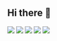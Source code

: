 ## Hi there 👋

<!--
**Fn-front/Fn-front** is a ✨ _special_ ✨ repository because its `README.md` (this file) appears on your GitHub profile.

Here are some ideas to get you started:

- 🔭 I’m currently working on ...
- 🌱 I’m currently learning ...
- 👯 I’m looking to collaborate on ...
- 🤔 I’m looking for help with ...
- 💬 Ask me about ...
- 📫 How to reach me: ...
- 😄 Pronouns: ...
- ⚡ Fun fact: ...
-->

![](https://github-profile-trophy.vercel.app/?username=Fn-front&theme=onedark)
![](http://github-profile-summary-cards.vercel.app/api/cards/profile-details?username=Fn-front&theme=gruvbox)
![](http://github-profile-summary-cards.vercel.app/api/cards/repos-per-language?username=Fn-front&theme=gruvbox)
![](http://github-profile-summary-cards.vercel.app/api/cards/most-commit-language?username=Fn-front&theme=gruvbox)
![](http://github-profile-summary-cards.vercel.app/api/cards/stats?username=Fn-front&theme=gruvbox)

